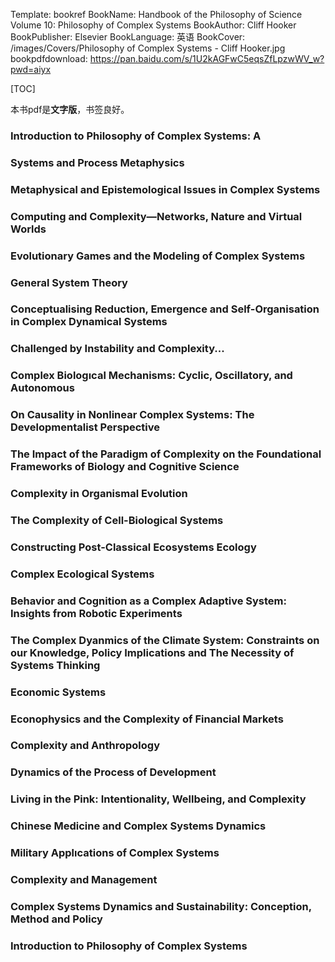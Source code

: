 Template: bookref
BookName: Handbook of the Philosophy of Science Volume 10: Philosophy of Complex Systems
BookAuthor: Cliff Hooker
BookPublisher: Elsevier
BookLanguage: 英语
BookCover: /images/Covers/Philosophy of Complex Systems - Cliff Hooker.jpg
bookpdfdownload: https://pan.baidu.com/s/1U2kAGFwC5eqsZfLpzwWV_w?pwd=aiyx 


[TOC]

本书pdf是**文字版**，书签良好。

### Introduction to Philosophy of Complex Systems: A

### Systems and Process Metaphysics

### Metaphysical and Epistemological Issues in Complex Systems

### Computing and Complexity—Networks, Nature and Virtual Worlds

### Evolutionary Games and the Modeling of Complex Systems

### General System Theory

### Conceptualising Reduction, Emergence and Self-Organisation in Complex Dynamical Systems

### Challenged by Instability and Complexity...

### Complex Biologıcal Mechanisms: Cyclic, Oscillatory, and Autonomous

### On Causality in Nonlinear Complex Systems: The Developmentalist Perspective

### The Impact of the Paradigm of Complexity on the Foundational Frameworks of Biology and Cognitive Science

### Complexity in Organismal Evolution

### The Complexity of Cell-Biological Systems

### Constructing Post-Classical Ecosystems Ecology

### Complex Ecological Systems

### Behavior and Cognition as a Complex Adaptive System: Insights from Robotic Experiments

### The Complex Dyanmics of the Climate System: Constraints on our Knowledge, Policy Implications and The Necessity of Systems Thinking

### Economic Systems

### Econophysics and the Complexity of Financial Markets

### Complexity and Anthropology

### Dynamics of the Process of Development

### Living in the Pink: Intentionality, Wellbeing, and Complexity

### Chinese Medicine and Complex Systems Dynamics

### Military Applıcations of Complex Systems

### Complexity and Management

### Complex Systems Dynamics and Sustainability: Conception, Method and Policy

### Introduction to Philosophy of Complex Systems